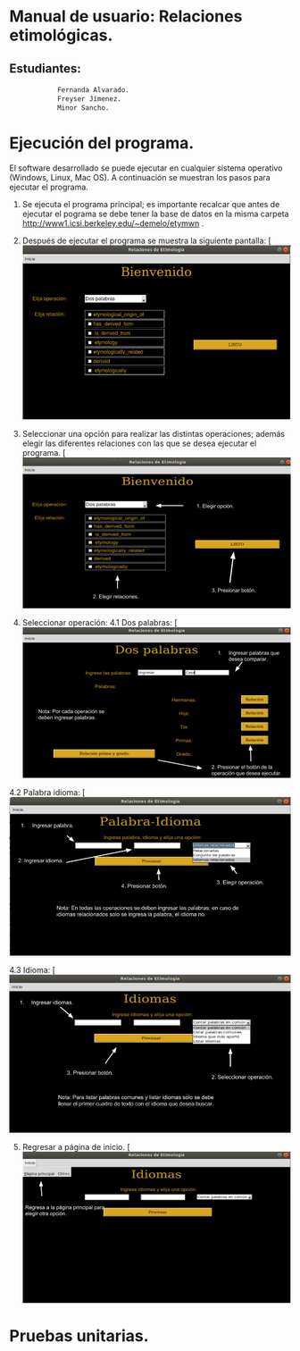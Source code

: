 # Manual de usuario: Relaciones etimológicas.
## Estudiantes:
                Fernanda Alvarado.
                Freyser Jímenez.
                Minor Sancho.
   
# Ejecución del programa.

El software desarrollado se puede ejecutar en cualquier sistema operativo (Windows, Linux, Mac OS). A continuación se muestran los pasos para ejecutar el programa.

1. Se ejecuta el programa principal; es importante recalcar que antes de ejecutar el pograma se debe tener la base de datos en la misma carpeta  http://www1.icsi.berkeley.edu/~demelo/etymwn .
2. Después de ejecutar el programa se muestra la siguiente pantalla:
[![Imagen1](https://github.com/ferAlvarado/Proyecto2/blob/master/Imagenes_informe/pag_inicio.png?raw=true)

3. Seleccionar una opción para realizar las distintas operaciones; además elegir las diferentes relaciones con las que se desea ejecutar el programa.
[![Imagen2](https://github.com/ferAlvarado/Proyecto2/blob/master/Imagenes_informe/Paso1.png?raw=true)

4. Seleccionar operación:
4.1 Dos palabras: 
[![Imagen3](https://github.com/ferAlvarado/Proyecto2/blob/master/Imagenes_informe/Dos_palabras.png?raw=true)

4.2 Palabra idioma:
[![Imagen4](https://github.com/ferAlvarado/Proyecto2/blob/master/Imagenes_informe/palabra_idioma.png?raw=true)

4.3 Idioma: 
[![Imagen5](https://github.com/ferAlvarado/Proyecto2/blob/master/Imagenes_informe/Idiomas.png?raw=true)

5. Regresar a página de inicio.
[![Imagen6](https://github.com/ferAlvarado/Proyecto2/blob/master/Imagenes_informe/Regresar.png?raw=true)


# Pruebas unitarias.
